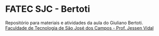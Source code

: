 # FATEC SJC - Bertoti
Repositório para materiais e atividades da aula do Giuliano Bertoti.
[Faculdade de Tecnologia de São José dos Campos - Prof. Jessen Vidal](http://fatecsjc-prd.azurewebsites.net/ "Fatec SJC")